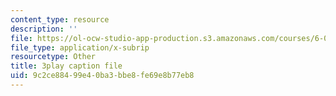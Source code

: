 ```yaml
---
content_type: resource
description: ''
file: https://ol-ocw-studio-app-production.s3.amazonaws.com/courses/6-042j-mathematics-for-computer-science-spring-2015/9c2ce88499e40ba3bbe8fe69e8b77eb8_CWkh5kb4TGc.srt
file_type: application/x-subrip
resourcetype: Other
title: 3play caption file
uid: 9c2ce884-99e4-0ba3-bbe8-fe69e8b77eb8
---
```

